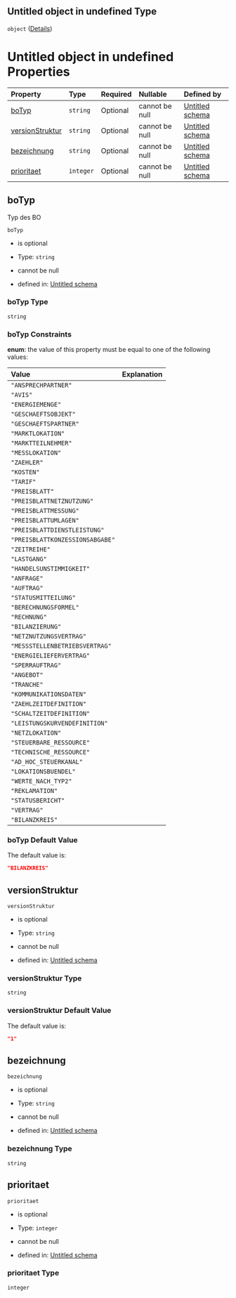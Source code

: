 ## Untitled object in undefined Type

`object` ([Details](bilanzkreis.md))

# Untitled object in undefined Properties

| Property                            | Type      | Required | Nullable       | Defined by                                                                                                                                                                                        |
| :---------------------------------- | :-------- | :------- | :------------- | :------------------------------------------------------------------------------------------------------------------------------------------------------------------------------------------------ |
| [boTyp](#botyp)                     | `string`  | Optional | cannot be null | [Untitled schema](botyp.md "https://raw.githubusercontent.com/conuti-gmbh/bo4e-schema/master/schemas/v1/enum/BOTyp.schema.json#/properties/boTyp")                                                |
| [versionStruktur](#versionstruktur) | `string`  | Optional | cannot be null | [Untitled schema](bilanzkreis-properties-versionstruktur.md "https://raw.githubusercontent.com/conuti-gmbh/bo4e-schema/master/schemas/v1/bo/Bilanzkreis.schema.json#/properties/versionStruktur") |
| [bezeichnung](#bezeichnung)         | `string`  | Optional | cannot be null | [Untitled schema](bilanzkreis-properties-bezeichnung.md "https://raw.githubusercontent.com/conuti-gmbh/bo4e-schema/master/schemas/v1/bo/Bilanzkreis.schema.json#/properties/bezeichnung")         |
| [prioritaet](#prioritaet)           | `integer` | Optional | cannot be null | [Untitled schema](bilanzkreis-properties-prioritaet.md "https://raw.githubusercontent.com/conuti-gmbh/bo4e-schema/master/schemas/v1/bo/Bilanzkreis.schema.json#/properties/prioritaet")           |

## boTyp

Typ des BO

`boTyp`

*   is optional

*   Type: `string`

*   cannot be null

*   defined in: [Untitled schema](botyp.md "https://raw.githubusercontent.com/conuti-gmbh/bo4e-schema/master/schemas/v1/enum/BOTyp.schema.json#/properties/boTyp")

### boTyp Type

`string`

### boTyp Constraints

**enum**: the value of this property must be equal to one of the following values:

| Value                           | Explanation |
| :------------------------------ | :---------- |
| `"ANSPRECHPARTNER"`             |             |
| `"AVIS"`                        |             |
| `"ENERGIEMENGE"`                |             |
| `"GESCHAEFTSOBJEKT"`            |             |
| `"GESCHAEFTSPARTNER"`           |             |
| `"MARKTLOKATION"`               |             |
| `"MARKTTEILNEHMER"`             |             |
| `"MESSLOKATION"`                |             |
| `"ZAEHLER"`                     |             |
| `"KOSTEN"`                      |             |
| `"TARIF"`                       |             |
| `"PREISBLATT"`                  |             |
| `"PREISBLATTNETZNUTZUNG"`       |             |
| `"PREISBLATTMESSUNG"`           |             |
| `"PREISBLATTUMLAGEN"`           |             |
| `"PREISBLATTDIENSTLEISTUNG"`    |             |
| `"PREISBLATTKONZESSIONSABGABE"` |             |
| `"ZEITREIHE"`                   |             |
| `"LASTGANG"`                    |             |
| `"HANDELSUNSTIMMIGKEIT"`        |             |
| `"ANFRAGE"`                     |             |
| `"AUFTRAG"`                     |             |
| `"STATUSMITTEILUNG"`            |             |
| `"BERECHNUNGSFORMEL"`           |             |
| `"RECHNUNG"`                    |             |
| `"BILANZIERUNG"`                |             |
| `"NETZNUTZUNGSVERTRAG"`         |             |
| `"MESSSTELLENBETRIEBSVERTRAG"`  |             |
| `"ENERGIELIEFERVERTRAG"`        |             |
| `"SPERRAUFTRAG"`                |             |
| `"ANGEBOT"`                     |             |
| `"TRANCHE"`                     |             |
| `"KOMMUNIKATIONSDATEN"`         |             |
| `"ZAEHLZEITDEFINITION"`         |             |
| `"SCHALTZEITDEFINITION"`        |             |
| `"LEISTUNGSKURVENDEFINITION"`   |             |
| `"NETZLOKATION"`                |             |
| `"STEUERBARE_RESSOURCE"`        |             |
| `"TECHNISCHE_RESSOURCE"`        |             |
| `"AD_HOC_STEUERKANAL"`          |             |
| `"LOKATIONSBUENDEL"`            |             |
| `"WERTE_NACH_TYP2"`             |             |
| `"REKLAMATION"`                 |             |
| `"STATUSBERICHT"`               |             |
| `"VERTRAG"`                     |             |
| `"BILANZKREIS"`                 |             |

### boTyp Default Value

The default value is:

```json
"BILANZKREIS"
```

## versionStruktur



`versionStruktur`

*   is optional

*   Type: `string`

*   cannot be null

*   defined in: [Untitled schema](bilanzkreis-properties-versionstruktur.md "https://raw.githubusercontent.com/conuti-gmbh/bo4e-schema/master/schemas/v1/bo/Bilanzkreis.schema.json#/properties/versionStruktur")

### versionStruktur Type

`string`

### versionStruktur Default Value

The default value is:

```json
"1"
```

## bezeichnung



`bezeichnung`

*   is optional

*   Type: `string`

*   cannot be null

*   defined in: [Untitled schema](bilanzkreis-properties-bezeichnung.md "https://raw.githubusercontent.com/conuti-gmbh/bo4e-schema/master/schemas/v1/bo/Bilanzkreis.schema.json#/properties/bezeichnung")

### bezeichnung Type

`string`

## prioritaet



`prioritaet`

*   is optional

*   Type: `integer`

*   cannot be null

*   defined in: [Untitled schema](bilanzkreis-properties-prioritaet.md "https://raw.githubusercontent.com/conuti-gmbh/bo4e-schema/master/schemas/v1/bo/Bilanzkreis.schema.json#/properties/prioritaet")

### prioritaet Type

`integer`
